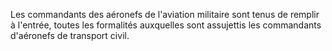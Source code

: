 Les commandants des aéronefs de l'aviation militaire
sont tenus de remplir à l'entrée, toutes les formalités auxquelles sont
assujettis les commandants d'aéronefs de transport civil.